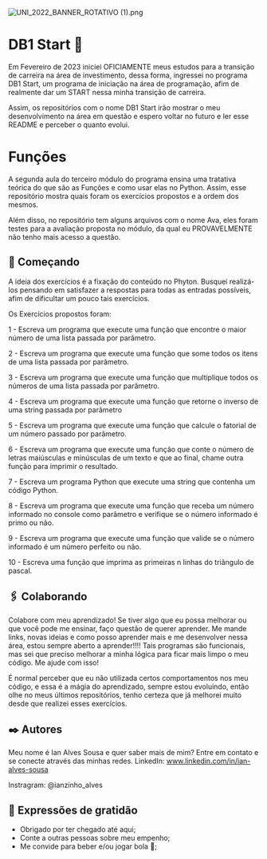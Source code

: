 ![UNI_2022_BANNER_ROTATIVO (1).png](https://github.com/ianzinhoalves/Imagens-DB1-Start/blob/4c9132589ac99ba3a7b7f68296e0eb6b8d2b5071/UNI_2022_BANNER_ROTATIVO%20(1).png)

# DB1 Start 🚀

Em Fevereiro de 2023 iniciei OFICIAMENTE meus estudos para a transição de carreira na área de investimento, dessa forma, ingressei no programa DB1 Start, um programa de iniciação na área de programação, afim de realmente dar um START nessa minha transição de carreira.

Assim, os repositórios com o nome DB1 Start irão mostrar o meu desenvolvimento na área em questão e espero voltar no futuro e ler esse README e perceber o quanto evolui.

# Funções

A segunda aula do terceiro módulo do programa ensina uma tratativa teórica do que são as Funções e como usar elas no Python. Assim, esse repositório mostra quais foram os exercícios propostos e a ordem dos mesmos.

Além disso, no repositório tem alguns arquivos com o nome Ava, eles foram testes para a avaliação proposta no módulo, da qual eu PROVAVELMENTE não tenho mais acesso a questão.

## 🚀 Começando

A ideia dos exercícios é a fixação do conteúdo no Phyton. Busquei realizá-los pensando em satisfazer a respostas para todas as entradas possíveis, afim de dificultar um pouco tais exercícios.

Os Exercícios propostos foram:

1 - Escreva um programa que execute uma função que encontre o maior número de uma lista passada por parâmetro.

2 - Escreva um programa que execute uma função que some todos os itens de uma lista passada por parâmetro.

3 - Escreva um programa que execute uma função que multiplique todos os números de uma lista passada por parâmetro.

4 - Escreva um programa que execute uma função que retorne o inverso de uma string passada por parâmetro

5 - Escreva um programa que execute uma função que calcule o fatorial de um número passado por parâmetro.

6 - Escreva um programa que execute uma função que conte o número de letras maiúsculas e minúsculas de um texto e que ao final, chame outra função para imprimir o resultado.

7 - Escreva um programa Python que execute uma string que contenha um código Python.

8 - Escreva um programa que execute uma função que receba um número informado no console como parâmetro e verifique se o número informado é primo ou não.

9 - Escreva um programa que execute uma função que valide se o número informado é um número perfeito ou não.

10 - Escreva uma função que imprima as primeiras n linhas do triângulo de pascal. 

## 🖇️ Colaborando

Colabore com meu aprendizado! Se tiver algo que eu possa melhorar ou que você pode me ensinar, faço questão de querer aprender. Me mande links, novas ideias e como posso aprender mais e me desenvolver nessa área, estou sempre aberto a aprender!!!!
Tais programas são funcionais, mas sei que preciso melhorar a minha lógica para ficar mais limpo o meu código. Me ajude com isso!

É normal perceber que eu não utilizada certos comportamentos nos meu código, e essa é a mágia do aprendizado, sempre estou evoluindo, então olhe no meus últimos repositórios, tenho certeza que já melhorei muito desde que realizei esses exercícios.

## ✒️ Autores

Meu nome é Ian Alves Sousa e quer saber mais de mim? Entre em contato e se conecte através das minhas redes.
LinkedIn: www.linkedin.com/in/ian-alves-sousa

Instragram: @ianzinho_alves

## 🎁 Expressões de gratidão

* Obrigado por ter chegado até aqui;
* Conte a outras pessoas sobre meu empenho;
* Me convide para beber e/ou jogar bola 🍺;
